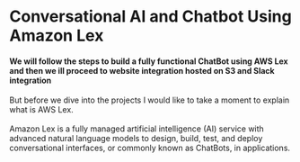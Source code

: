 <h1>Conversational AI and Chatbot Using Amazon Lex</h1>
<h4>We will follow the steps to build a fully functional ChatBot using AWS Lex and then we ill proceed to website integration hosted on S3 and Slack integration</h4>
<p>But before we dive into the projects I would like to take a moment to explain what is AWS Lex.<br>
 <br>
  Amazon Lex is a fully managed artificial intelligence (AI) service with advanced natural language models to design, build, test, and deploy conversational interfaces, or commonly known as ChatBots, in applications. 
</p>
